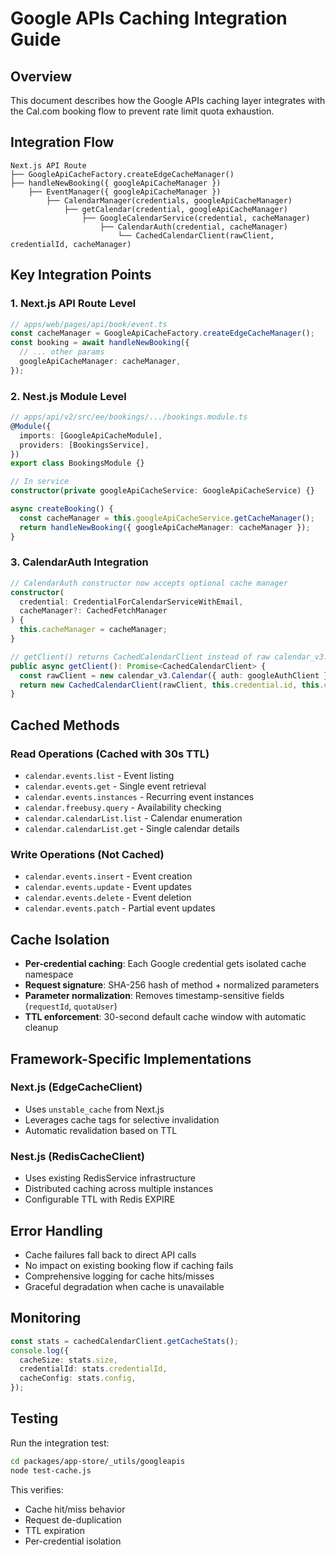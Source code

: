 # Google APIs Caching Integration Guide

## Overview

This document describes how the Google APIs caching layer integrates with the Cal.com booking flow to prevent rate limit quota exhaustion.

## Integration Flow

```
Next.js API Route
├── GoogleApiCacheFactory.createEdgeCacheManager()
├── handleNewBooking({ googleApiCacheManager })
    ├── EventManager({ googleApiCacheManager })
        ├── CalendarManager(credentials, googleApiCacheManager)
            ├── getCalendar(credential, googleApiCacheManager)
                ├── GoogleCalendarService(credential, cacheManager)
                    ├── CalendarAuth(credential, cacheManager)
                        └── CachedCalendarClient(rawClient, credentialId, cacheManager)
```

## Key Integration Points

### 1. Next.js API Route Level
```typescript
// apps/web/pages/api/book/event.ts
const cacheManager = GoogleApiCacheFactory.createEdgeCacheManager();
const booking = await handleNewBooking({
  // ... other params
  googleApiCacheManager: cacheManager,
});
```

### 2. Nest.js Module Level
```typescript
// apps/api/v2/src/ee/bookings/.../bookings.module.ts
@Module({
  imports: [GoogleApiCacheModule],
  providers: [BookingsService],
})
export class BookingsModule {}

// In service
constructor(private googleApiCacheService: GoogleApiCacheService) {}

async createBooking() {
  const cacheManager = this.googleApiCacheService.getCacheManager();
  return handleNewBooking({ googleApiCacheManager: cacheManager });
}
```

### 3. CalendarAuth Integration
```typescript
// CalendarAuth constructor now accepts optional cache manager
constructor(
  credential: CredentialForCalendarServiceWithEmail, 
  cacheManager?: CachedFetchManager
) {
  this.cacheManager = cacheManager;
}

// getClient() returns CachedCalendarClient instead of raw calendar_v3.Calendar
public async getClient(): Promise<CachedCalendarClient> {
  const rawClient = new calendar_v3.Calendar({ auth: googleAuthClient });
  return new CachedCalendarClient(rawClient, this.credential.id, this.cacheManager);
}
```

## Cached Methods

### Read Operations (Cached with 30s TTL)
- `calendar.events.list` - Event listing
- `calendar.events.get` - Single event retrieval
- `calendar.events.instances` - Recurring event instances
- `calendar.freebusy.query` - Availability checking
- `calendar.calendarList.list` - Calendar enumeration
- `calendar.calendarList.get` - Single calendar details

### Write Operations (Not Cached)
- `calendar.events.insert` - Event creation
- `calendar.events.update` - Event updates
- `calendar.events.delete` - Event deletion
- `calendar.events.patch` - Partial event updates

## Cache Isolation

- **Per-credential caching**: Each Google credential gets isolated cache namespace
- **Request signature**: SHA-256 hash of method + normalized parameters
- **Parameter normalization**: Removes timestamp-sensitive fields (`requestId`, `quotaUser`)
- **TTL enforcement**: 30-second default cache window with automatic cleanup

## Framework-Specific Implementations

### Next.js (EdgeCacheClient)
- Uses `unstable_cache` from Next.js
- Leverages cache tags for selective invalidation
- Automatic revalidation based on TTL

### Nest.js (RedisCacheClient)
- Uses existing RedisService infrastructure
- Distributed caching across multiple instances
- Configurable TTL with Redis EXPIRE

## Error Handling

- Cache failures fall back to direct API calls
- No impact on existing booking flow if caching fails
- Comprehensive logging for cache hits/misses
- Graceful degradation when cache is unavailable

## Monitoring

```typescript
const stats = cachedCalendarClient.getCacheStats();
console.log({
  cacheSize: stats.size,
  credentialId: stats.credentialId,
  cacheConfig: stats.config,
});
```

## Testing

Run the integration test:
```bash
cd packages/app-store/_utils/googleapis
node test-cache.js
```

This verifies:
- Cache hit/miss behavior
- Request de-duplication
- TTL expiration
- Per-credential isolation
